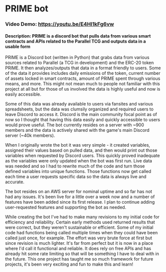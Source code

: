 # PRIME bot
### Video Demo:  <https://youtu.be/E4HI1kFg6vw>
#### Description: PRIME is a discord bot that pulls data from various smart contracts and APIs related to the Parallel TCG and outputs data in a usable form

PRIME is a Discord bot (written in Python) that grabs data from various sources related to Parallel (a TCG in development) and the ERC-20 token PRIME. It then analyzes/outputs that data in a format friendly to users. Some of the data it provides includes daily emissions of the token, current number of assets locked in smart contracts, amount of PRIME spent through various means, and more. This might not mean much to people not familiar with this project at all but for those of us involved the data is highly useful and now is easily accessible.

Some of this data was already available to users via fansites and various spreadsheets, but the data was clumsily organized and required users to leave Discord to access it. Discord is the main community focal point as of now so I thought that having this data easily and quickly accessible to users would prove useful. The bot currently resides on a server with ~900 members and the data is actively shared with the game's main Discord server (~40k members).

When I originally wrote the bot it was very simple - it created variables, assigned their values based on pulled data, and then would print out those variables when requested by Discord users. This quickly proved inadequate as the variables were only updated when the bot was first run. Live data was needed and so I had to rewrite much of the code and turn those defined variables into unique functions. Those functions now get called each time a user requests specific data so the data is always live and accurate.

The bot resides on an AWS server for nominal uptime and so far has not had any issues. It's been live for a little over a week now and a number of features have been added since its first release. I plan to continue adding user-requested features and supporting the bot as needed.

While creating the bot I've had to make many revisions to my initial code for efficiency and reliability. Certain early methods used returned results that were correct, but they weren't sustainable or efficient. Some of my initial code had functions being called multiple times when they could have been called just once, for example. The effort was very brute force at first but since revision is much lighter. It's far from perfect but it is now in a place where I'd call it functional and reliable. It does rely on free APIs and has already hit some rate limiting so that will be something I have to deal with in the future. This one project has taught me so much framework for future projects, it's been very exciting and fun to make this and learn!
